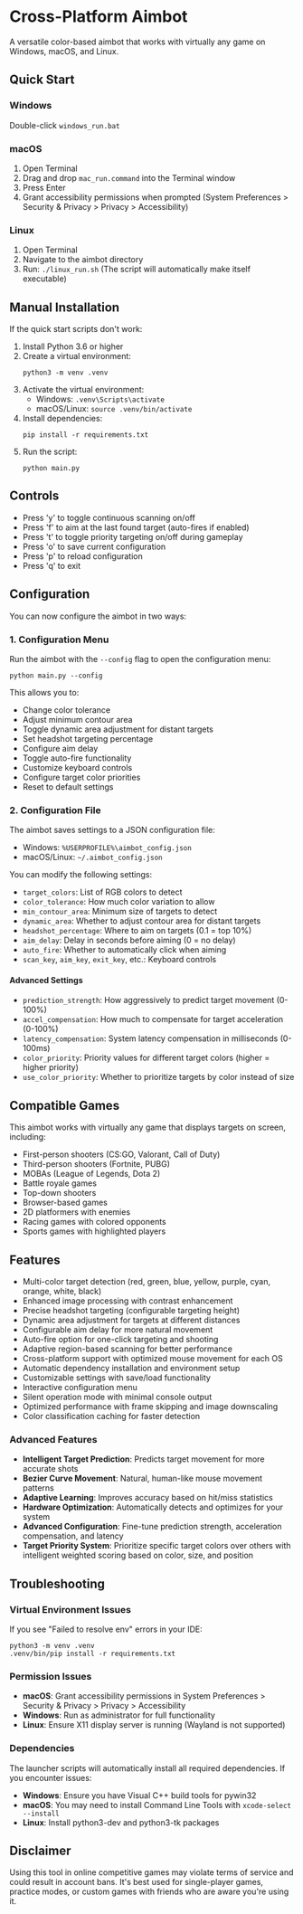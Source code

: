 # Cross-Platform Aimbot

A versatile color-based aimbot that works with virtually any game on Windows, macOS, and Linux.

## Quick Start

### Windows
Double-click `windows_run.bat`

### macOS
1. Open Terminal
2. Drag and drop `mac_run.command` into the Terminal window
3. Press Enter
4. Grant accessibility permissions when prompted (System Preferences > Security & Privacy > Privacy > Accessibility)

### Linux
1. Open Terminal
2. Navigate to the aimbot directory
3. Run: `./linux_run.sh`
   (The script will automatically make itself executable)

## Manual Installation

If the quick start scripts don't work:

1. Install Python 3.6 or higher
2. Create a virtual environment:
   ```
   python3 -m venv .venv
   ```
3. Activate the virtual environment:
   - Windows: `.venv\Scripts\activate`
   - macOS/Linux: `source .venv/bin/activate`
4. Install dependencies:
   ```
   pip install -r requirements.txt
   ```
5. Run the script:
   ```
   python main.py
   ```

## Controls
- Press 'y' to toggle continuous scanning on/off
- Press 'f' to aim at the last found target (auto-fires if enabled)
- Press 't' to toggle priority targeting on/off during gameplay
- Press 'o' to save current configuration
- Press 'p' to reload configuration
- Press 'q' to exit

## Configuration
You can now configure the aimbot in two ways:

### 1. Configuration Menu
Run the aimbot with the `--config` flag to open the configuration menu:
```
python main.py --config
```
This allows you to:
- Change color tolerance
- Adjust minimum contour area
- Toggle dynamic area adjustment for distant targets
- Set headshot targeting percentage
- Configure aim delay
- Toggle auto-fire functionality
- Customize keyboard controls
- Configure target color priorities
- Reset to default settings

### 2. Configuration File
The aimbot saves settings to a JSON configuration file:
- Windows: `%USERPROFILE%\aimbot_config.json`
- macOS/Linux: `~/.aimbot_config.json`

You can modify the following settings:
- `target_colors`: List of RGB colors to detect
- `color_tolerance`: How much color variation to allow
- `min_contour_area`: Minimum size of targets to detect
- `dynamic_area`: Whether to adjust contour area for distant targets
- `headshot_percentage`: Where to aim on targets (0.1 = top 10%)
- `aim_delay`: Delay in seconds before aiming (0 = no delay)
- `auto_fire`: Whether to automatically click when aiming
- `scan_key`, `aim_key`, `exit_key`, etc.: Keyboard controls

#### Advanced Settings
- `prediction_strength`: How aggressively to predict target movement (0-100%)
- `accel_compensation`: How much to compensate for target acceleration (0-100%)
- `latency_compensation`: System latency compensation in milliseconds (0-100ms)
- `color_priority`: Priority values for different target colors (higher = higher priority)
- `use_color_priority`: Whether to prioritize targets by color instead of size

## Compatible Games
This aimbot works with virtually any game that displays targets on screen, including:
- First-person shooters (CS:GO, Valorant, Call of Duty)
- Third-person shooters (Fortnite, PUBG)
- MOBAs (League of Legends, Dota 2)
- Battle royale games
- Top-down shooters
- Browser-based games
- 2D platformers with enemies
- Racing games with colored opponents
- Sports games with highlighted players

## Features
- Multi-color target detection (red, green, blue, yellow, purple, cyan, orange, white, black)
- Enhanced image processing with contrast enhancement
- Precise headshot targeting (configurable targeting height)
- Dynamic area adjustment for targets at different distances
- Configurable aim delay for more natural movement
- Auto-fire option for one-click targeting and shooting
- Adaptive region-based scanning for better performance
- Cross-platform support with optimized mouse movement for each OS
- Automatic dependency installation and environment setup
- Customizable settings with save/load functionality
- Interactive configuration menu
- Silent operation mode with minimal console output
- Optimized performance with frame skipping and image downscaling
- Color classification caching for faster detection

### Advanced Features
- **Intelligent Target Prediction**: Predicts target movement for more accurate shots
- **Bezier Curve Movement**: Natural, human-like mouse movement patterns
- **Adaptive Learning**: Improves accuracy based on hit/miss statistics
- **Hardware Optimization**: Automatically detects and optimizes for your system
- **Advanced Configuration**: Fine-tune prediction strength, acceleration compensation, and latency
- **Target Priority System**: Prioritize specific target colors over others with intelligent weighted scoring based on color, size, and position

## Troubleshooting

### Virtual Environment Issues
If you see "Failed to resolve env" errors in your IDE:
```
python3 -m venv .venv
.venv/bin/pip install -r requirements.txt
```

### Permission Issues
- **macOS**: Grant accessibility permissions in System Preferences > Security & Privacy > Privacy > Accessibility
- **Windows**: Run as administrator for full functionality
- **Linux**: Ensure X11 display server is running (Wayland is not supported)

### Dependencies
The launcher scripts will automatically install all required dependencies. If you encounter issues:
- **Windows**: Ensure you have Visual C++ build tools for pywin32
- **macOS**: You may need to install Command Line Tools with `xcode-select --install`
- **Linux**: Install python3-dev and python3-tk packages

## Disclaimer
Using this tool in online competitive games may violate terms of service and could result in account bans. It's best used for single-player games, practice modes, or custom games with friends who are aware you're using it.
